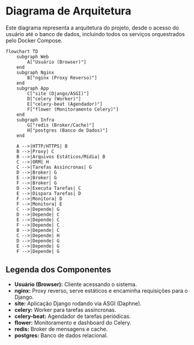 # Diagrama de Arquitetura

Este diagrama representa a arquitetura do projeto, desde o acesso do usuário até o banco de dados, incluindo todos os serviços orquestrados pelo Docker Compose.

```mermaid
flowchart TD
    subgraph Web
        A["Usuário (Browser)"]
    end
    subgraph Nginx
        B["nginx (Proxy Reverso)"]
    end
    subgraph App
        C["site (Django/ASGI)"]
        D["celery (Worker)"]
        E["celery-beat (Agendador)"]
        F["flower (Monitoramento Celery)"]
    end
    subgraph Infra
        G["redis (Broker/Cache)"]
        H["postgres (Banco de Dados)"]
    end
    
    A -->|HTTP/HTTPS| B
    B -->|Proxy| C
    B -->|Arquivos Estáticos/Mídia| B
    C -->|ORM| H
    C -->|Tarefas Assíncronas| G
    D -->|Broker| G
    E -->|Broker| G
    F -->|Broker| G
    D -->|Executa Tarefas| C
    E -->|Dispara Tarefas| D
    F -->|Monitora| D
    F -->|Monitora| E
    C -->|Depende| G
    D -->|Depende| C
    E -->|Depende| C
    F -->|Depende| C
    B -->|Depende| C
    C -->|Depende| H
    D -->|Depende| G
    E -->|Depende| G
    F -->|Depende| G
```

## Legenda dos Componentes
- **Usuário (Browser):** Cliente acessando o sistema.
- **nginx:** Proxy reverso, serve estáticos e encaminha requisições para o Django.
- **site:** Aplicação Django rodando via ASGI (Daphne).
- **celery:** Worker para tarefas assíncronas.
- **celery-beat:** Agendador de tarefas periódicas.
- **flower:** Monitoramento e dashboard do Celery.
- **redis:** Broker de mensagens e cache.
- **postgres:** Banco de dados relacional. 
